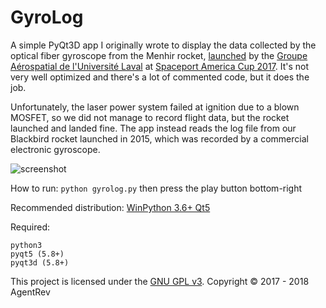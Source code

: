 # GyroLog

A simple PyQt3D app I originally wrote to display the data collected by the optical fiber gyroscope from the Menhir rocket, [launched](https://www.youtube.com/watch?v=VAV17hzAZ-k) by the [Groupe Aérospatial de l'Université Laval](https://www.facebook.com/groupeaerospatialul/) at [Spaceport America Cup 2017](https://www.spaceportamericacup.com/). It's not very well optimized and there's a lot of commented code, but it does the job.

Unfortunately, the laser power system failed at ignition due to a blown MOSFET, so we did not manage to record flight data, but the rocket launched and landed fine. The app instead reads the log file from our Blackbird rocket launched in 2015, which was recorded by a commercial electronic gyroscope.

![screenshot](https://user-images.githubusercontent.com/1380241/36078947-68960922-0f4b-11e8-9b83-65654c289253.png)

How to run: `python gyrolog.py` then press the play button bottom-right

Recommended distribution: [WinPython 3.6+ Qt5](https://winpython.github.io/)

Required:

	python3
	pyqt5 (5.8+)
	pyqt3d (5.8+)

This project is licensed under the [GNU GPL v3](http://tldrlegal.com/l/gpl-3.0). Copyright © 2017 - 2018 AgentRev
